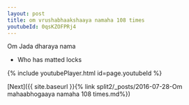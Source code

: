 ```yaml
---
layout: post
title: om vrushabhaakshaaya namaha 108 times
youtubeId: 0qsKZOFPRj4
---
```

 
 
Om Jada dharaya nama 
 
 -  Who has matted locks 
 
  
 
  
 
 
 
 
 
 


{% include youtubePlayer.html id=page.youtubeId %}
 
[Next]({{ site.baseurl }}{% link  split2/_posts/2016-07-28-Om mahaabhogaaya namaha 108 times.md%})
 
